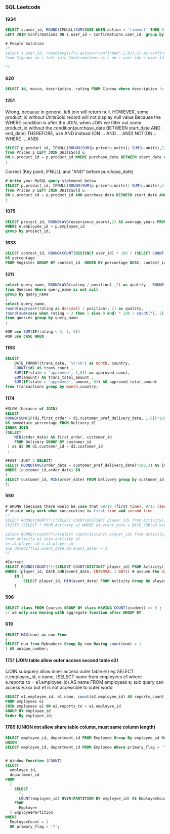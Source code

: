 ### SQL Leetcode
#### 1934 
~~~~sql
SELECT s.user_id, ROUND(IFNULL(SUM(CASE WHEN action = 'timeout' THEN 0 WHEN action = 'confirmed' THEN 1 END)/ COUNT(action),0),2) AS confirmation_rate from Signups AS s
LEFT JOIN Confirmations ON s.user_id = Confirmations.user_id  group by s.user_id;

# People Solution
/*
select s.user_id, round(avg(if(c.action="confirmed",1,0)),2) as confirmation_rate
from Signups as s left join Confirmations as c on s.user_id= c.user_id group by user_id;

*/
~~~~


#### 620 
~~~~sql 
SELECT id, movie, description, rating FROM Cinema where description != 'boring' AND mod(id,2) = 1 order by rating desc;
~~~~

#### 1251
Wrong, because in general, left join will return null. HOWEVER, some product_id without UnitsSold record will not display null value
Because the WHERE condition is after the JOIN, when JOIN we filter out some product_id without the condition(purchase_date BETWEEN start_date AND end_date)
THEREFORE, use AND instead (ON ... AND ... AND)  NOT(ON... WHERE ... AND)

~~~~sql
SELECT p.product_id, IFNULL(ROUND(SUM(p.price*u.units)/ SUM(u.units),2),0) AS average_price 
from Prices p LEFT JOIN UnitsSold u 
ON u.product_id = p.product_id WHERE purchase_date BETWEEN start_date AND end_date GROUP BY p.product_id
;
~~~~
Correct (Key point, IFNULL and "AND" before purchase_date)
~~~~sql 
# Write your MySQL query statement below
SELECT p.product_id, IFNULL(ROUND(SUM(p.price*u.units)/ SUM(u.units),2),0) AS average_price 
from Prices p LEFT JOIN UnitsSold u 
ON u.product_id = p.product_id AND purchase_date BETWEEN start_date AND end_date GROUP BY p.product_id
;
~~~~

#### 1075
~~~~sql 
SELECT project_id, ROUND(AVG(experience_years),2) AS average_years FROM Employee e, Project p 
WHERE e.employee_id = p.employee_id
group by project_id;
~~~~

#### 1633
~~~~sql 
SELECT contest_id, ROUND(COUNT(DISTINCT user_id) * 100 / (SELECT COUNT(user_id) FROM Users),2) 
AS percentage
FROM Register GROUP BY contest_id  ORDER BY percentage DESC, contest_id;
~~~~


#### 1211
~~~~sql 
select query_name, ROUND(AVG(rating / position) ,2) as quality , ROUND(AVG( rating < 3)*100,2) as poor_query_percentage 
from Queries Where query_name is not null
group by query_name 
;
select query_name,
round(avg(cast(rating as decimal) / position), 2) as quality,
round(sum(case when rating < 3 then 1 else 0 end) * 100 / count(*), 2) as poor_query_percentage
from queries group by query_name
;

#OR use SUM(IF(rating < 3, 1, 0)) 
#OR use CASE WHEN
~~~~

#### 1193
~~~~sql
SELECT 
    DATE_FORMAT(trans_date, '%Y-%m') as month, country, 
    COUNT(id) AS trans_count , 
    SUM(IF(state = 'approved', 1,0)) as approved_count,
    SUM(amount) AS trans_total_amount ,
    SUM(IF(state = 'approved', amount, 0)) AS approved_total_amount 
from Transactions group by month,country; 
~~~~
#### 1174
~~~~sql
#SLOW (because of JOIN)
SELECT
ROUND(SUM(IF(d2.first_order = d1.customer_pref_delivery_date, 1,0))*100/COUNT(DISTINCT d1.customer_id),2)
AS immediate_percentage FROM Delivery d1
INNER JOIN
(SELECT 
    MIN(order_date) AS first_order, customer_id
    FROM Delivery GROUP BY customer_id
 ) as d2 ON d1.customer_id = d2.customer_id 
 ;
 
#FAST (JUST 2 SELECT)
SELECT ROUND(AVG(order_date = customer_pref_delivery_date)*100,2) AS immediate_percentage FROM Delivery
WHERE (customer_id,order_date) IN
(
SELECT customer_id, MIN(order_date) FROM Delivery group by customer_id
); 
~~~~

#### 550
~~~~sql
# WRONG (because there would be case that 09/10 (first time), 9/13 (second time) and 9/14(third time), but you calculate it
# should only work when consecutive is first time and second time
/*
SELECT ROUND(COUNT(*)/(SELECT COUNT(DISTINCT player_id) from Activity),2) AS fraction from Activity a1 WHERE 
EXISTS (SELECT * FROM Activity a2 WHERE a1.event_date = DATE_SUB(a2.event_date, INTERVAL 1 DAY) AND a1.player_id = a2.player_id)

select ROUND((count(*)/(select count(distinct player_id) from activity)),2) as fraction
from activity a1 join activity a2
on a1.player_id = a2.player_id
and datediff(a1.event_date,a2.event_date) = 1
*/

#Correct
SELECT ROUND(COUNT(*)/(SELECT COUNT(DISTINCT player_id) FROM Activity),2) AS fraction FROM Activity
WHERE (player_id, DATE_SUB(event_date, INTERVAL 1 DAY)) # assume the date is second time and -1 , it should match first time when consecutive 
    IN (
        SELECT player_id, MIN(event_date) FROM Activity Group By player_id #Get the Min date so it must be the first time
    )

~~~~

#### 596
~~~~sql
SELECT class FROM Courses GROUP BY class HAVING COUNT(student) >= 5 ; 
// we only use Having with aggregate function after GROUP BY
~~~~

#### 619
~~~~sql 
SELECT MAX(num) as num From
(
SELECT num from MyNumbers Group By num Having count(num) = 1
) AS unique_number;
~~~~

#### 1731 (JOIN table allow outer access second table e2)
(JOIN subquery allow inner access outer table e1)
eg SELECT e.employee_id, e.name, (SELECT name from employees e1 where e.reports_to = e1.employee_id) AS name FROM employees e;
sub query can access e.xxx but e1 is not accessible to outer world
~~~~sql
SELECT e1.employee_id, e1.name, count(e2.employee_id) AS reports_count, ROUND(AVG(e2.age)) AS average_age
FROM employees e1
JOIN employees e2 ON e2.reports_to = e1.employee_id
GROUP BY employee_id
Order By employee_id;
~~~~
#### 1789 (UNION not allow share table column, must same column length)
~~~~sql 
SELECT employee_id, department_id FROM Employee Group By employee_id HAVING COUNT(*) = 1
UNION
SELECT employee_id, department_id FROM Employee Where primary_flag = 'Y'


# Window Function (COUNT)
SELECT 
  employee_id, 
  department_id 
FROM 
  (
    SELECT 
      *, 
      COUNT(employee_id) OVER(PARTITION BY employee_id) AS EmployeeCount
    FROM 
      Employee
  ) EmployeePartition 
WHERE 
  EmployeeCount = 1 
  OR primary_flag = 'Y';

~~~~